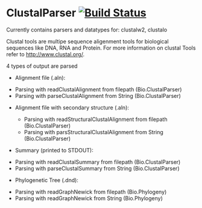 ClustalParser   [![Build Status](https://travis-ci.org/eggzilla/ClustalParser.svg)](https://travis-ci.org/eggzilla/ClustalParser)
=============

Currently contains parsers and datatypes for: clustalw2, clustalo

Clustal tools are multipe sequence aligenment tools for biological sequences 
like DNA, RNA and Protein.
For more information on clustal Tools refer to <http://www.clustal.org/>.


4 types of output are parsed

 - Alignment file (.aln): 
  * Parsing with readClustalAlignment from filepath (Bio.ClustalParser)
  * Parsing with parseClustalAlignment from String (Bio.ClustalParser)
  
- Alignment file with secondary structure (.aln): 
  * Parsing with readStructuralClustalAlignment from filepath (Bio.ClustalParser)
  * Parsing with parsStructuralClustalAlignment from String (Bio.ClustalParser)

 - Summary (printed to STDOUT):
  * Parsing with readClustalSummary from filepath (Bio.ClustalParser)
  * Parsing with parseClustalSummary from String (Bio.ClustalParser)

 - Phylogenetic Tree (.dnd):
  * Parsing with readGraphNewick from filepath (Bio.Phylogeny)
  * Parsing with readGraphNewick from String (Bio.Phylogeny)
